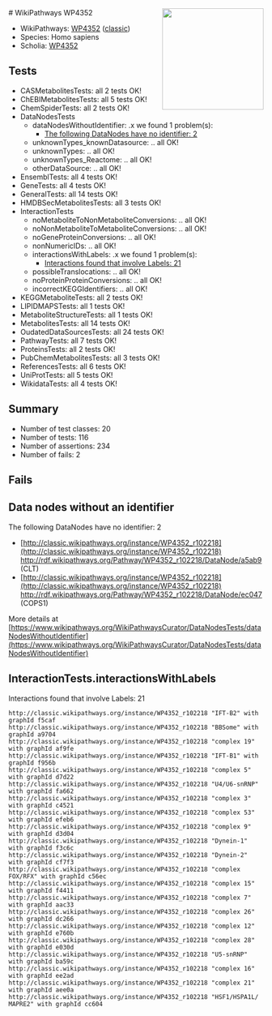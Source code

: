 <img style="float: right; width: 200px" src="https://upload.wikimedia.org/wikipedia/commons/thumb/8/83/Wplogo_with_text_500.png/640px-Wplogo_with_text_500.png" />
# WikiPathways WP4352

* WikiPathways: [WP4352](https://wikipathways.org/pathways/WP4352) ([classic](https://classic.wikipathways.org/instance/WP4352))
* Species: Homo sapiens
* Scholia: [WP4352](https://scholia.toolforge.org/wikipathways/WP4352)
## Tests
* CASMetabolitesTests: all 2 tests OK!
* ChEBIMetabolitesTests: all 5 tests OK!
* ChemSpiderTests: all 2 tests OK!
* DataNodesTests
    * dataNodesWithoutIdentifier: .x we found 1 problem(s):
        * [The following DataNodes have no identifier: 2](#d2d32fa1)
    * unknownTypes_knownDatasource: .. all OK!
    * unknownTypes: .. all OK!
    * unknownTypes_Reactome: .. all OK!
    * otherDataSource: .. all OK!
* EnsemblTests: all 4 tests OK!
* GeneTests: all 4 tests OK!
* GeneralTests: all 14 tests OK!
* HMDBSecMetabolitesTests: all 3 tests OK!
* InteractionTests
    * noMetaboliteToNonMetaboliteConversions: .. all OK!
    * noNonMetaboliteToMetaboliteConversions: .. all OK!
    * noGeneProteinConversions: .. all OK!
    * nonNumericIDs: .. all OK!
    * interactionsWithLabels: .x we found 1 problem(s):
        * [Interactions found that involve Labels: 21](#fe97a8d8)
    * possibleTranslocations: .. all OK!
    * noProteinProteinConversions: .. all OK!
    * incorrectKEGGIdentifiers: .. all OK!
* KEGGMetaboliteTests: all 2 tests OK!
* LIPIDMAPSTests: all 1 tests OK!
* MetaboliteStructureTests: all 1 tests OK!
* MetabolitesTests: all 14 tests OK!
* OudatedDataSourcesTests: all 24 tests OK!
* PathwayTests: all 7 tests OK!
* ProteinsTests: all 2 tests OK!
* PubChemMetabolitesTests: all 3 tests OK!
* ReferencesTests: all 6 tests OK!
* UniProtTests: all 5 tests OK!
* WikidataTests: all 4 tests OK!


## Summary

* Number of test classes: 20
* Number of tests: 116
* Number of assertions: 234
* Number of fails: 2

## Fails

<a name="d2d32fa1" />

## Data nodes without an identifier

The following DataNodes have no identifier: 2

* [http://classic.wikipathways.org/instance/WP4352_r102218](http://classic.wikipathways.org/instance/WP4352_r102218) http://rdf.wikipathways.org/Pathway/WP4352_r102218/DataNode/a5ab9 (CLT)
* [http://classic.wikipathways.org/instance/WP4352_r102218](http://classic.wikipathways.org/instance/WP4352_r102218) http://rdf.wikipathways.org/Pathway/WP4352_r102218/DataNode/ec047 (COPS1)


More details at [https://www.wikipathways.org/WikiPathwaysCurator/DataNodesTests/dataNodesWithoutIdentifier](https://www.wikipathways.org/WikiPathwaysCurator/DataNodesTests/dataNodesWithoutIdentifier)

<a name="fe97a8d8" />

## InteractionTests.interactionsWithLabels

Interactions found that involve Labels: 21
```
http://classic.wikipathways.org/instance/WP4352_r102218 "IFT-B2" with graphId f5caf
http://classic.wikipathways.org/instance/WP4352_r102218 "BBSome" with graphId a9704
http://classic.wikipathways.org/instance/WP4352_r102218 "complex 19" with graphId af9fe
http://classic.wikipathways.org/instance/WP4352_r102218 "IFT-B1" with graphId f956b
http://classic.wikipathways.org/instance/WP4352_r102218 "complex 5" with graphId d7d22
http://classic.wikipathways.org/instance/WP4352_r102218 "U4/U6-snRNP" with graphId fa662
http://classic.wikipathways.org/instance/WP4352_r102218 "complex 3" with graphId c4521
http://classic.wikipathways.org/instance/WP4352_r102218 "complex 53" with graphId efeb6
http://classic.wikipathways.org/instance/WP4352_r102218 "complex 9" with graphId d3d04
http://classic.wikipathways.org/instance/WP4352_r102218 "Dynein-1" with graphId f3c6c
http://classic.wikipathways.org/instance/WP4352_r102218 "Dynein-2" with graphId cf7f3
http://classic.wikipathways.org/instance/WP4352_r102218 "complex FOX/RFX" with graphId c56ec
http://classic.wikipathways.org/instance/WP4352_r102218 "complex 15" with graphId f4411
http://classic.wikipathways.org/instance/WP4352_r102218 "complex 7" with graphId aac33
http://classic.wikipathways.org/instance/WP4352_r102218 "complex 26" with graphId dc266
http://classic.wikipathways.org/instance/WP4352_r102218 "complex 12" with graphId e760b
http://classic.wikipathways.org/instance/WP4352_r102218 "complex 28" with graphId e030d
http://classic.wikipathways.org/instance/WP4352_r102218 "U5-snRNP" with graphId ba59c
http://classic.wikipathways.org/instance/WP4352_r102218 "complex 16" with graphId ee2ad
http://classic.wikipathways.org/instance/WP4352_r102218 "complex 21" with graphId aee0a
http://classic.wikipathways.org/instance/WP4352_r102218 "HSF1/HSPA1L/
MAPRE2" with graphId cc604
```

